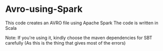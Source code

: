 # Avro-using-Spark

This code creates an AVRO file using Apache Spark 
The code is written in Scala

Note: If you're using it, kindly choose the maven dependencies for SBT carefully (As this is the thing that gives most of the errors)
